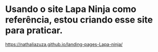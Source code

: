 # Usando o site Lapa Ninja como referência, estou criando esse site para praticar. 
https://nathaliazuza.github.io/landing-pages-Lapa-ninja/
